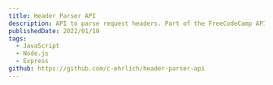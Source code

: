 ```yaml
---
title: Header Parser API
description: API to parse request headers. Part of the FreeCodeCamp API curriculum.
publishedDate: 2022/01/10
tags:
  - JavaScript
  - Node.js
  - Express
github: https://github.com/c-ehrlich/header-parser-api
---
```

